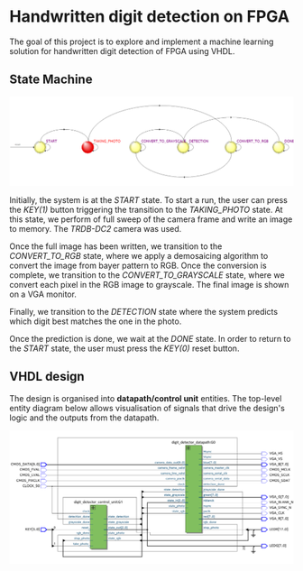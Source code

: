 # Handwritten digit detection on FPGA

The goal of this project is to explore and implement a machine learning solution for handwritten digit detection of FPGA using VHDL.

## State Machine

![](state_machine.png)

Initially, the system is at the *START* state. To start a run, the user can press the *KEY(1)* button triggering the transition to the *TAKING_PHOTO* state. At this state, we perform of full sweep of the camera frame and write an image to memory. The *TRDB-DC2* camera was used.

Once the full image has been written, we transition to the *CONVERT_TO_RGB* state, where we apply a demosaicing algorithm to convert the image from bayer pattern to RGB. Once the conversion is complete, we transition to the *CONVERT_TO_GRAYSCALE* state, where we convert each pixel in the RGB image to grayscale. The final image is shown on a VGA monitor.

Finally, we transition to the *DETECTION* state where the system predicts which digit best matches the one in the photo.

Once the prediction is done, we wait at the *DONE* state. In order to return to the *START* state, the user must press the *KEY(0)* reset button.

## VHDL design

The design is organised into **datapath/control unit** entities. The top-level entity diagram below allows visualisation of signals that drive the design's logic and the outputs from the datapath.

![](top_level.png)